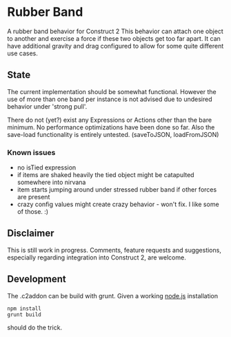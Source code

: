 # Rubber Band
A rubber band behavior for Construct 2
This behavior can attach one object to another and exercise a force if these two objects get too far apart.
It can have additional gravity and drag configured to allow for some quite different use cases.

## State
The current implementation should be somewhat functional.
However the use of more than one band per instance is not advised due to undesired behavior under 'strong pull'.

There do not (yet?) exist any Expressions or Actions other than the bare minimum.
No performance optimizations have been done so far.
Also the save-load functionality is entirely untested. (saveToJSON, loadFromJSON)

### Known issues
* no isTied expression
* if items are shaked heavily the tied object might be catapulted somewhere into nirvana
* item starts jumping around under stressed rubber band if other forces are present
* crazy config values might create crazy behavior - won't fix. I like some of those. :)


## Disclaimer
This is still work in progress. Comments, feature requests and suggestions, especially regarding integration into Construct 2, are welcome.

## Development
The .c2addon can be build with grunt. Given a working [node.js](http://nodejs.org/) installation
```
npm install
grunt build
```
should do the trick.
